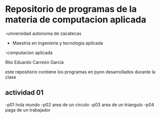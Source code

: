 # Repositorio de programas de la materia de computacion aplicada

-universidad autonoma de zacatecas

- Maestria en ingenieria y tecnologia aplicada

-computacion aplicada

Rito Eduardo Carreón García

este repositorio contiene los programas en pyon desarrollados durante la clase

## actividad 01
-p01 hola mundo
-p02 area de un circulo
-p03 area de un triangulo
-p04 paga de un trabajador